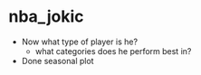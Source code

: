 # nba_jokic

- Now what type of player is he?
  - what categories does he perform best in?
- Done seasonal plot